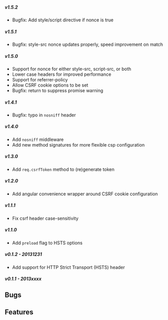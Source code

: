 ##### v1.5.2

* Bugfix: Add style/script directive if nonce is true

##### v1.5.1

* Bugfix: style-src nonce updates properly, speed improvement on match


##### v1.5.0

* Support for nonce for either style-src, script-src, or both
* Lower case headers for improved performance
* Support for referrer-policy
* Allow CSRF cookie options to be set
* Bugfix: return to suppress promise warning


##### v1.4.1

* Bugfix: typo in `nosniff` header

##### v1.4.0

* Add `nosniff` middleware
* Add new method signatures for more flexible csp configuration

##### v1.3.0

* Add `req.csrfToken` method to (re)generate token

##### v1.2.0

* Add angular convenience wrapper around CSRF cookie configuration

##### v1.1.1

* Fix csrf header case-sensitivity

##### v1.1.0

* Add `preload` flag to HSTS options

##### v0.1.2 - 20131231

* Add support for HTTP Strict Transport (HSTS) header

##### v0.1.1 - 2013xxxx
**Bugs**
-

**Features**
-
